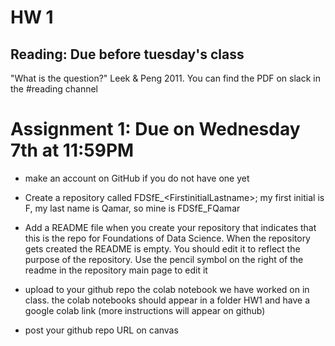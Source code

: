 # HW 1

## Reading: Due before tuesday's class

"What is the question?" Leek & Peng 2011. You can find the PDF on slack in the #reading channel

# Assignment 1: Due on Wednesday 7th at 11:59PM
- make an account on GitHub if you do not have one yet

- Create a repository called FDSfE\_\<FirstinitialLastname\>;
my first initial is F, my last name is Qamar, so mine is FDSfE_FQamar


- Add a README file when you create your repository that indicates that this is the repo for Foundations of Data Science.  When the repository gets created the README is empty. You should edit it to reflect the purpose of the repository. Use the pencil symbol on the right of the readme in the repository main page to edit it
  
- upload to your github repo the colab notebook we have worked on in class. the colab notebooks should appear in a folder HW1 and have a google colab link (more instructions will appear on github)

- post your github repo URL on canvas
